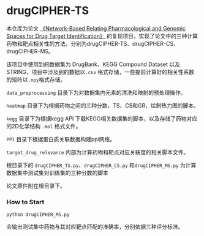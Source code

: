 # drugCIPHER-TS

本仓库为论文  [《Network-Based Relating Pharmacological and Genomic Spaces for Drug Target Identification》](https://journals.plos.org/plosone/article?id=10.1371/journal.pone.0011764) 的复现项目，实现了论文中的三种计算药物和靶点相关性的方法，分别为drugCIPHER-TS、drugCIPHER-CS、drugCIPHER-MS。

该项目中使用到的数据集为 DrugBank、KEGG Compound Dataset 以及 STRING，项目中涉及到的数据以`.csv` 格式存储，一些提前计算好的相关性系数的矩阵以`.npy`格式存储。

`data_preprocessing` 目录下为对数据集内元素的清洗和映射的预处理操作。

`heatmap` 目录下为根据药物之间的三种分数，TS、CS和GR，绘制热力图的脚本。

`kegg` 目录下为根据kegg API 下载KEGG相关数据集的脚本，以及存储了药物对应的2D化学结构 `.mol` 格式文件。

`PPI` 目录下根据蛋白质关联数据构建ppi网络。

`target_drug_relevance` 内部为计算药物和靶点对应关联度的相关脚本文件。

根目录下的 `drugCIPHER_TS.py`、`drugCIPHER_CS.py` 和`drugCIPHER_MS.py` 为计算数据集中测试集对训练集的三种分数的脚本

论文原件附在根目录下。

### How to Start

```
python drugCIPHER_MS.py
```

会输出测试集中药物与其对应靶点匹配的准确率，分别依据三种评分标准。

